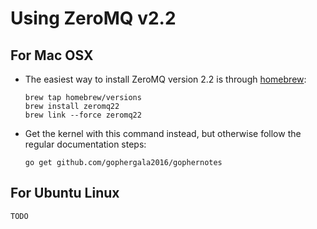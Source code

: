 # Using ZeroMQ v2.2

## For Mac OSX

- The easiest way to install ZeroMQ version 2.2 is through [homebrew](http://brew.sh/):

  ```
  brew tap homebrew/versions
  brew install zeromq22
  brew link --force zeromq22
  ```

- Get the kernel with this command instead, but otherwise follow the regular documentation steps:

  ```
  go get github.com/gophergala2016/gophernotes
  ```


## For Ubuntu Linux

```
TODO
```
